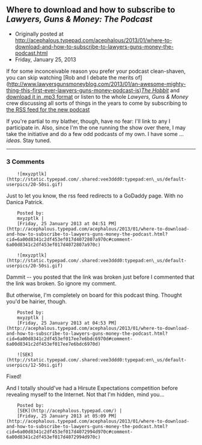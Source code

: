 ## Where to download and how to subscribe to <em>Lawyers, Guns & Money: The Podcast</em>

 * Originally posted at http://acephalous.typepad.com/acephalous/2013/01/where-to-download-and-how-to-subscribe-to-lawyers-guns-money-the-podcast.html
 * Friday, January 25, 2013



If for some inconceivable reason you prefer your podcast clean-shaven, you can skip watching [Rob and I debate the merits of] (http://www.lawyersgunsmoneyblog.com/2013/01/an-awesome-mighty-thing-this-first-ever-lawyers-guns-money-podcast-is)_[The Hobbit](http://www.lawyersgunsmoneyblog.com/2013/01/an-awesome-mighty-thing-this-first-ever-lawyers-guns-money-podcast-is)_ and [download it in .mp3 format](http://lawyersgunsmoneyblog.com/podcast/podcast01-farley-sek-hobbit.mp3) or listen to the whole _Lawyers, Guns & Money_ crew discussing all sorts of things in the years to come by subscribing to [the RSS feed for the new podcast](http://www.lawyersgunsmoneyblog.com/category/podcast/feed) 

If you're partial to my blather, though, have no fear: I'll link to any I participate in. Also, since I'm the one running the show over there, I may take the initiative and do a few odd podcasts of my own. I have some ... _ideas_. Stay tuned.

		

* * *

### 3 Comments 

		

                
[]()

	

		![mxyzptlk](http://static.typepad.com/.shared:vee3ddd0:typepad:en\_us/default-userpics/20-50si.gif)
	

	

		

Just to let you know, the rss feed redirects to a GoDaddy page. With no Danica Patrick.

	

		Posted by:
		mxyzptlk |
		[Friday, 25 January 2013 at 04:51 PM](http://acephalous.typepad.com/acephalous/2013/01/where-to-download-and-how-to-subscribe-to-lawyers-guns-money-the-podcast.html?cid=6a00d8341c2df453ef017d4072807a970c#comment-6a00d8341c2df453ef017d4072807a970c)

[]()

	

		![mxyzptlk](http://static.typepad.com/.shared:vee3ddd0:typepad:en\_us/default-userpics/20-50si.gif)
	

	

		

Dammit -- you posted that the link was broken just before I commented that the link was broken. So ignore my comment.

But otherwise, I'm completely on board for this podcast thing. Thought you'd be hairier, though.

	

		Posted by:
		mxyzptlk |
		[Friday, 25 January 2013 at 04:53 PM](http://acephalous.typepad.com/acephalous/2013/01/where-to-download-and-how-to-subscribe-to-lawyers-guns-money-the-podcast.html?cid=6a00d8341c2df453ef017ee7e6bdc6970d#comment-6a00d8341c2df453ef017ee7e6bdc6970d)

[]()

	

		![SEK](http://static.typepad.com/.shared:vee3ddd0:typepad:en\_us/default-userpics/12-50si.gif)
	

	

		

Fixed! 

And I totally should've had a Hirsute Expectations competition before revealing myself to the Internet. Not that I'm hidden, mind you...

	

		Posted by:
		[SEK](http://acephalous.typepad.com/) |
		[Friday, 25 January 2013 at 05:09 PM](http://acephalous.typepad.com/acephalous/2013/01/where-to-download-and-how-to-subscribe-to-lawyers-guns-money-the-podcast.html?cid=6a00d8341c2df453ef017d4072994d970c#comment-6a00d8341c2df453ef017d4072994d970c)

		

        
